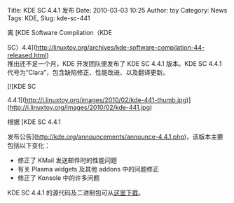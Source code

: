 Title: KDE SC 4.4.1 发布
Date: 2010-03-03 10:25
Author: toy
Category: News
Tags: KDE, 
Slug: kde-sc-441

离 [KDE Software Compilation（KDE  

SC）4.4](http://linuxtoy.org/archives/kde-software-compilation-44-released.html)  
推出还不足一个月，KDE 开发团队便发布了 KDE SC 4.4.1 版本。KDE SC 4.4.1  
代号为“Clara”，包含缺陷修正、性能改进、以及翻译更新。

[![KDE SC  

4.4.1](http://i.linuxtoy.org/images/2010/02/kde-441-thumb.jpg)](http://i.linuxtoy.org/images/2010/02/kde-441.jpg)

根据 [KDE SC 4.4.1  

发布公告](http://kde.org/announcements/announce-4.4.1.php)，该版本主要包括以下变化：

+ 修正了 KMail 发送邮件时的性能问题  
+ 有关 Plasma widgets 及其他 addons 中的问题修正  
+ 修正了 Konsole 中的许多问题

KDE SC 4.4.1
的源代码及二进制包可从[这里下载](http://kde.org/info/4.4.1.php)。
